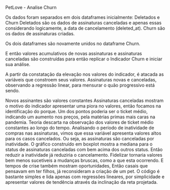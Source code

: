 PetLove - Analise Churn

Os dados foram separados em dois dataframes inicialmente: Deletados e Churn
Deletados são os dados de assinaturas canceladas e apenas essas considerando logicamente, a data de cancelamento (deleted_at). 
Churn são os dados de assinaturas criadas.

Os dois dataframes são novamente unidos no dataframe Churn. 

E então valores acumulativos de novas assinaturas e assinaturas canceladas são construídas para então replicar o Indicador Churn e iniciar sua análise. 

A partir da constatação da elevação nos valores do indicador, é atacada as variáveis que constroem seus valores. Assinaturas novas e canceladas, observando a regressão linear, para mensurar o quão progressivo está sendo.

Novos assinantes são valores constantes
Assinaturas canceladas mostram o motivo do indicador apresentar uma piora no valores, então focamos na identificação do porque.
Um dos pontos poderia ser o ticket médio, indicando um aumento nos preços, pela matérias primas mais caras na pandemia. Teoria descarta na observação dos valores de ticket médio constantes ao longo do tempo.
Analisando o período de inatividade de compras nas assinaturas, vimos que essa variável apresenta valores altos para os casos cancelados. Ou seja, as assinaturas são canceladas por inatividade. O gráfico construído em boxplot mostra a mediana para o status de assinaturas canceladas com bem acima dos outros status.
Então reduzir a inatividade já reduziria o cancelamento.
Fidelizar tornaria valores bem menos sucetíveis a mudanças bruscas, como a que esta ocorrendo. 
E tempos de crise também mostram oportunidades, Então casais que pensavam em ter filhos, já reconsideram a criação de um pet.
O código é bastante simples e lida apenas com regressões lineares, por simplicidade e apresentar valores de tendência através da inclinação da reta projetada. 

